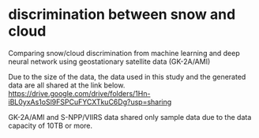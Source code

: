 # discrimination between snow and cloud
Comparing snow/cloud discrimination from machine learning and deep neural network using geostationary satellite data (GK-2A/AMI)

Due to the size of the data, the data used in this study and the generated data are all shared at the link below.
https://drive.google.com/drive/folders/1Hn-iBL0yxAs1oSl9FSPCuFYCXTkuC6Dg?usp=sharing

GK-2A/AMI and S-NPP/VIIRS data shared only sample data due to the data capacity of 10TB or more.

